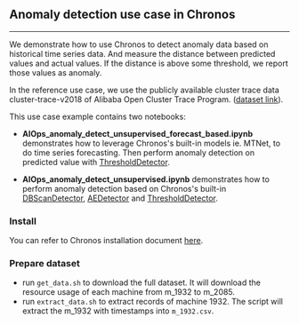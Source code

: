 ## Anomaly detection use case in Chronos

---
We demonstrate how to use Chronos to detect anomaly data  based on historical time series data. And measure the distance between predicted values and actual values. If the distance is above some threshold, we report those values as anomaly.

In the reference use case, we use the publicly available cluster trace data cluster-trace-v2018 of Alibaba Open Cluster Trace Program. ([dataset link](http://clusterdata2018pubcn.oss-cn-beijing.aliyuncs.com/machine_usage.tar.gz)). 
 

This use case example contains two notebooks:

- **AIOps_anomaly_detect_unsupervised_forecast_based.ipynb** demonstrates how to leverage Chronos's built-in models ie. MTNet, to do time series forecasting. Then perform anomaly detection on predicted value with [ThresholdDetector](https://analytics-zoo.readthedocs.io/en/latest/doc/PythonAPI/Chronos/anomaly_detectors.html#chronos-model-anomaly-th-detector).

- **AIOps_anomaly_detect_unsupervised.ipynb** demonstrates how to perform anomaly detection based on Chronos's built-in [DBScanDetector](https://analytics-zoo.readthedocs.io/en/latest/doc/PythonAPI/Chronos/anomaly_detectors.html#chronos-model-anomaly-dbscan-detector), [AEDetector](https://analytics-zoo.readthedocs.io/en/latest/doc/PythonAPI/Chronos/anomaly_detectors.html#chronos-model-anomaly-ae-detector) and [ThresholdDetector](https://analytics-zoo.readthedocs.io/en/latest/doc/PythonAPI/Chronos/anomaly_detectors.html#chronos-model-anomaly-th-detector).

### Install

You can refer to Chronos installation document [here](https://analytics-zoo.github.io/master/#Chronos/tutorials/LSTMForecasterAndMTNetForecaster/#step-0-prepare-environment).

### Prepare dataset
* run `get_data.sh` to download the full dataset. It will download the resource usage of each machine from m_1932 to m_2085. 
* run `extract_data.sh` to extract records of machine 1932. The script will extract the m_1932 with timestamps into `m_1932.csv`.


